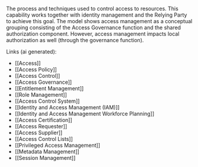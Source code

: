 The process and techniques used to control access to resources. This capability works together with identity management and the Relying Party to achieve this goal. The model shows access management as a conceptual grouping consisting of the Access Governance function and the shared authorization component. However, access management impacts local authorization as well (through the governance function).

Links (ai generated):
 - [[Access]]
 - [[Access Policy]]
 - [[Access Control]]
 - [[Access Governance]]
 - [[Entitlement Management]]
 - [[Role Management]]
 - [[Access Control System]]
 - [[Identity and Access Management (IAM)]]
 - [[Identity and Access Management Workforce Planning]]
 - [[Access Certification]]
 - [[Access Requester]]
 - [[Access Supplier]]
 - [[Access Control Lists]]
 - [[Privileged Access Management]]
 - [[Metadata Management]]
 - [[Session Management]]
